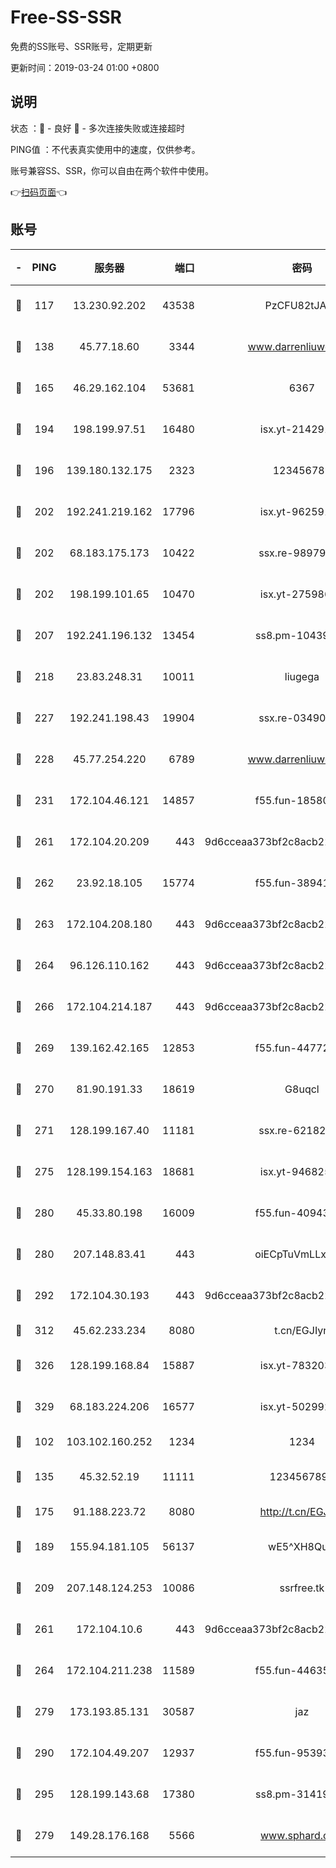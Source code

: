 # Free-SS-SSR

免费的SS账号、SSR账号，定期更新

更新时间：2019-03-24 01:00 +0800

## 说明

状态     ：🙂 - 良好 🙁 - 多次连接失败或连接超时

PING值   ：不代表真实使用中的速度，仅供参考。

账号兼容SS、SSR，你可以自由在两个软件中使用。

👉[扫码页面](https://liesauer.github.io/Free-SS-SSR/)👈

## 账号

|-|PING|服务器|端口|密码|加密方式|区域|
|:----:|:----:|:-----:|-----:|:----:|:----:|:----:|
|🙂|117|13.230.92.202|43538|PzCFU82tJAdZ|aes-256-cfb|JP|
|🙂|138|45.77.18.60|3344|www.darrenliuwei.com|aes-256-cfb|JP|
|🙂|165|46.29.162.104|53681|6367|aes-128-ctr|RU|
|🙂|194|198.199.97.51|16480|isx.yt-21429161|aes-256-cfb|US|
|🙂|196|139.180.132.175|2323|123456789|aes-256-cfb|SG|
|🙂|202|192.241.219.162|17796|isx.yt-96259140|aes-256-cfb|US|
|🙂|202|68.183.175.173|10422|ssx.re-98979654|aes-256-cfb|US|
|🙂|202|198.199.101.65|10470|isx.yt-27598689|aes-256-cfb|US|
|🙂|207|192.241.196.132|13454|ss8.pm-10439574|aes-256-cfb|US|
|🙂|218|23.83.248.31|10011|liugega|aes-256-cfb|US|
|🙂|227|192.241.198.43|19904|ssx.re-03490817|aes-256-cfb|US|
|🙂|228|45.77.254.220|6789|www.darrenliuwei.com|aes-256-cfb|SG|
|🙂|231|172.104.46.121|14857|f55.fun-18580153|aes-256-cfb|SG|
|🙂|261|172.104.20.209|443|9d6cceaa373bf2c8acb22e60b6a58be6|aes-256-cfb|US|
|🙂|262|23.92.18.105|15774|f55.fun-38941724|aes-256-cfb|US|
|🙂|263|172.104.208.180|443|9d6cceaa373bf2c8acb22e60b6a58be6|aes-256-cfb|US|
|🙂|264|96.126.110.162|443|9d6cceaa373bf2c8acb22e60b6a58be6|aes-256-cfb|US|
|🙂|266|172.104.214.187|443|9d6cceaa373bf2c8acb22e60b6a58be6|aes-256-cfb|US|
|🙂|269|139.162.42.165|12853|f55.fun-44772761|aes-256-cfb|SG|
|🙂|270|81.90.191.33|18619|G8uqcl|aes-256-cfb|US|
|🙂|271|128.199.167.40|11181|ssx.re-62182209|aes-256-cfb|SG|
|🙂|275|128.199.154.163|18681|isx.yt-94682551|aes-256-cfb|SG|
|🙂|280|45.33.80.198|16009|f55.fun-40943567|aes-256-cfb|US|
|🙂|280|207.148.83.41|443|oiECpTuVmLLxk4Ts|aes-256-cfb|AU|
|🙂|292|172.104.30.193|443|9d6cceaa373bf2c8acb22e60b6a58be6|aes-256-cfb|US|
|🙂|312|45.62.233.234|8080|t.cn/EGJIyrl|rc4-md5|CA|
|🙂|326|128.199.168.84|15887|isx.yt-78320366|aes-256-cfb|SG|
|🙂|329|68.183.224.206|16577|isx.yt-50299273|aes-256-cfb|SG|
|🙂|102|103.102.160.252|1234|1234|rc4-md5|JP|
|🙂|135|45.32.52.19|11111|1234567890|aes-256-cfb|JP|
|🙂|175|91.188.223.72|8080|http://t.cn/EGJIyrl|rc4-md5|RU|
|🙂|189|155.94.181.105|56137|wE5^XH8Quw|aes-256-cfb|US|
|🙂|209|207.148.124.253|10086|ssrfree.tk|aes-256-cfb|SG|
|🙂|261|172.104.10.6|443|9d6cceaa373bf2c8acb22e60b6a58be6|aes-256-cfb|US|
|🙂|264|172.104.211.238|11589|f55.fun-44635800|aes-256-cfb|US|
|🙂|279|173.193.85.131|30587|jaz|aes-256-cfb|US|
|🙂|290|172.104.49.207|12937|f55.fun-95393089|aes-256-cfb|SG|
|🙂|295|128.199.143.68|17380|ss8.pm-31419663|aes-256-cfb|SG|
|🙁|279|149.28.176.168|5566|www.sphard.com|aes-256-cfb|AU|
